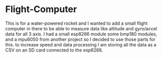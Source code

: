# Flight-Computer

This is for a water-powered rocket and I wanted to add a small flight computer in there to be able to measure data like altitude and gyro/accel data for all 3 axis. I had a small esp8266 module some bmp180 modules, and a mpu6050 from another project so I decided to use those parts for this. to increase speed and data processing I am storing all the data as a CSV on an SD card connected to the esp8266.
